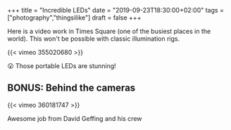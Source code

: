 +++
title = "Incredible LEDs"
date = "2019-09-23T18:30:00+02:00"
tags = ["photography","thingsilike"]
draft = false
+++

Here is a video work in Times Square (one of the busiest places in the world). This won't be possible with classic illumination rigs.

{{< vimeo 355020680 >}}

😮 Those portable LEDs are stunning!

## BONUS: Behind the cameras

{{< vimeo 360181747 >}}

Awesome job from David Geffing and his crew

